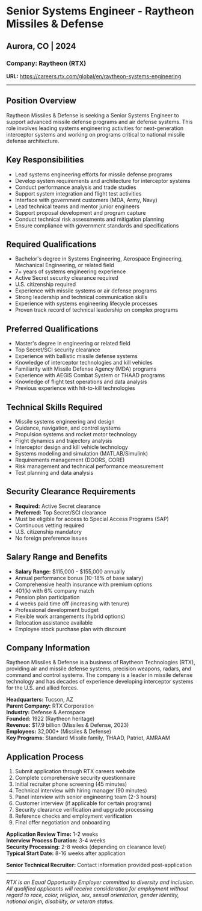 # Senior Systems Engineer - Raytheon Missiles & Defense
## Aurora, CO | 2024

### Company: Raytheon (RTX)
**URL:** https://careers.rtx.com/global/en/raytheon-systems-engineering

---

## Position Overview

Raytheon Missiles & Defense is seeking a Senior Systems Engineer to support advanced missile defense programs and air defense systems. This role involves leading systems engineering activities for next-generation interceptor systems and working on programs critical to national missile defense architecture.

## Key Responsibilities

- Lead systems engineering efforts for missile defense programs
- Develop system requirements and architecture for interceptor systems
- Conduct performance analysis and trade studies
- Support system integration and flight test activities
- Interface with government customers (MDA, Army, Navy)
- Lead technical teams and mentor junior engineers
- Support proposal development and program capture
- Conduct technical risk assessments and mitigation planning
- Ensure compliance with government standards and specifications

## Required Qualifications

- Bachelor's degree in Systems Engineering, Aerospace Engineering, Mechanical Engineering, or related field
- 7+ years of systems engineering experience
- Active Secret security clearance required
- U.S. citizenship required
- Experience with missile systems or air defense programs
- Strong leadership and technical communication skills
- Experience with systems engineering lifecycle processes
- Proven track record of technical leadership on complex programs

## Preferred Qualifications

- Master's degree in engineering or related field
- Top Secret/SCI security clearance
- Experience with ballistic missile defense systems
- Knowledge of interceptor technologies and kill vehicles
- Familiarity with Missile Defense Agency (MDA) programs
- Experience with AEGIS Combat System or THAAD programs
- Knowledge of flight test operations and data analysis
- Previous experience with hit-to-kill technologies

## Technical Skills Required

- Missile systems engineering and design
- Guidance, navigation, and control systems
- Propulsion systems and rocket motor technology
- Flight dynamics and trajectory analysis
- Interceptor design and kill vehicle technology
- Systems modeling and simulation (MATLAB/Simulink)
- Requirements management (DOORS, CORE)
- Risk management and technical performance measurement
- Test planning and data analysis

## Security Clearance Requirements

- **Required:** Active Secret clearance
- **Preferred:** Top Secret/SCI clearance
- Must be eligible for access to Special Access Programs (SAP)
- Continuous vetting required
- U.S. citizenship mandatory
- No foreign preference issues

## Salary Range and Benefits

- **Salary Range:** $115,000 - $155,000 annually
- Annual performance bonus (10-18% of base salary)
- Comprehensive health insurance with premium options
- 401(k) with 6% company match
- Pension plan participation
- 4 weeks paid time off (increasing with tenure)
- Professional development budget
- Flexible work arrangements (hybrid options)
- Relocation assistance available
- Employee stock purchase plan with discount

## Company Information

Raytheon Missiles & Defense is a business of Raytheon Technologies (RTX), providing air and missile defense systems, precision weapons, radars, and command and control systems. The company is a leader in missile defense technology and has decades of experience developing interceptor systems for the U.S. and allied forces.

**Headquarters:** Tucson, AZ  
**Parent Company:** RTX Corporation  
**Industry:** Defense & Aerospace  
**Founded:** 1922 (Raytheon heritage)  
**Revenue:** $17.9 billion (Missiles & Defense, 2023)  
**Employees:** 32,000+ (Missiles & Defense)  
**Key Programs:** Standard Missile family, THAAD, Patriot, AMRAAM

## Application Process

1. Submit application through RTX careers website
2. Complete comprehensive security questionnaire
3. Initial recruiter phone screening (45 minutes)
4. Technical interview with hiring manager (90 minutes)
5. Panel interview with senior engineering team (2-3 hours)
6. Customer interview (if applicable for certain programs)
7. Security clearance verification and upgrade processing
8. Reference checks and employment verification
9. Final offer negotiation and onboarding

**Application Review Time:** 1-2 weeks  
**Interview Process Duration:** 3-4 weeks  
**Security Processing:** 2-8 weeks (depending on clearance level)  
**Typical Start Date:** 8-16 weeks after application

**Senior Technical Recruiter:** Contact information provided post-application

---

*RTX is an Equal Opportunity Employer committed to diversity and inclusion. All qualified applicants will receive consideration for employment without regard to race, color, religion, sex, sexual orientation, gender identity, national origin, disability, or veteran status.*
